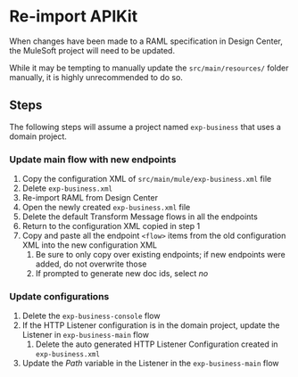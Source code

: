 # Re-import APIKit

When changes have been made to a RAML specification in Design Center, the MuleSoft project will need to be updated.

While it may be tempting to manually update the `src/main/resources/` folder manually, it is highly unrecommended to do so.

## Steps

The following steps will assume a project named `exp-business` that uses a domain project.

### Update main flow with new endpoints

1. Copy the configuration XML of `src/main/mule/exp-business.xml` file
1. Delete `exp-business.xml`
1. Re-import RAML from Design Center
1. Open the newly created `exp-business.xml` file
1. Delete the default Transform Message flows in all the endpoints
1. Return to the configuration XML copied in step 1
1. Copy and paste all the endpoint `<flow>` items from the old configuration XML into the new configuration XML
    1. Be sure to only copy over existing endpoints; if new endpoints were added, do not overwrite those
    1. If prompted to generate new doc ids, select _no_

### Update configurations

1. Delete the `exp-business-console` flow
1. If the HTTP Listener configuration is in the domain project, update the Listener in `exp-business-main` flow
    1. Delete the auto generated HTTP Listener Configuration created in `exp-business.xml`
1. Update the _Path_ variable in the Listener in the `exp-business-main` flow